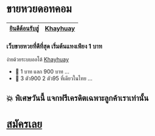 # ขายหวยดอทคอม
| [ยินดีต้อนรับสู่](https://khayhuay24.github.io/huay24hr) | [Khayhuay](https://www.Khayhuay.com) |  
|-|-|
### เว็บขายหวยที่ดีที่สุด เริ่มต้นแทงเพียง 1 บาท 
ง่ายด้วยระบบออโต้ [Khayhuay](https://www.Khayhuay.com)
- 👀 1 บาท แลก 900 บาท ...
- 🌱 3 ตัว900 2 ตัว95 ที่เดียวในไทย ...  
## 💥 พิเศษวันนี้ แจกฟรีเครดิตเฉพาะลูกค้าเราเท่านั้น  
# [สมัครเลย]() 
<!---
Khayhuay24 casino the bet no.1 goto website   
[Khayhuay](https://www.Khayhuay.com)
--->
